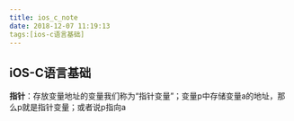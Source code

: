 ```yaml
---
title: ios_c_note
date: 2018-12-07 11:19:13
tags:[ios-c语言基础]
---
```


## iOS-C语言基础

**指针**：存放变量地址的变量我们称为“指针变量”；变量p中存储变量a的地址，那么p就是指针变量；或者说p指向a

